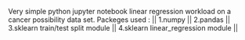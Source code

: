 Very simple python jupyter notebook linear regression workload on a cancer possibility data set.
Packeges used : ||
 1.numpy ||
 2.pandas ||
 3.sklearn train/test split module ||
 4.sklearn linear_regression module ||
